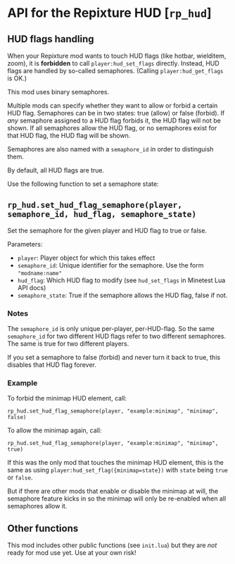 # API for the Repixture HUD [`rp_hud`]

## HUD flags handling

When your Repixture mod wants to touch HUD flags (like hotbar, wielditem,
zoom), it is **forbidden** to call `player:hud_set_flags` directly.
Instead, HUD flags are handled by so-called semaphores.
(Calling `player:hud_get_flags` is OK.)

This mod uses binary semaphores.

Multiple mods can specify whether they want to allow or forbid a certain
HUD flag. Semaphores can be in two states: true (allow) or false (forbid).
If *any* semaphore assigned to a HUD flag forbids it, the HUD flag will
not be shown. If all semaphores allow the HUD flag, or no semaphores exist
for that HUD flag, the HUD flag will be shown.

Semaphores are also named with a `semaphore_id` in order to distinguish them.

By default, all HUD flags are true.

Use the following function to set a semaphore state:

## `rp_hud.set_hud_flag_semaphore(player, semaphore_id, hud_flag, semaphore_state)`

Set the semaphore for the given player and HUD flag to true or false.

Parameters:

* `player`: Player object for which this takes effect
* `semaphore_id`: Unique identifier for the semaphore. Use the form `"modname:name"`
* `hud_flag`: Which HUD flag to modify (see `hud_set_flags` in Minetest Lua API docs)
* `semaphore_state`: True if the semaphore allows the HUD flag, false if not.

### Notes

The `semaphore_id` is only unique per-player, per-HUD-flag.
So the same `semaphore_id` for two different HUD flags refer to two different
semaphores. The same is true for two different players.

If you set a semaphore to false (forbid) and never turn it back to
true, this disables that HUD flag forever.

### Example

To forbid the minimap HUD element, call:

```
rp_hud.set_hud_flag_semaphore(player, "example:minimap", "minimap", false)
```

To allow the minimap again, call:

```
rp_hud.set_hud_flag_semaphore(player, "example:minimap", "minimap", true)
```

If this was the only mod that touches the minimap HUD element, this
is the same as using `player:hud_set_flag({minimap=state})` with
`state` being `true` or `false`.

But if there are other mods that enable or disable the minimap at will,
the semaphore feature kicks in so the minimap will only be re-enabled when all
semaphores allow it.



## Other functions

This mod includes other public functions (see `init.lua`) but they are *not*
ready for mod use yet. Use at your own risk!

